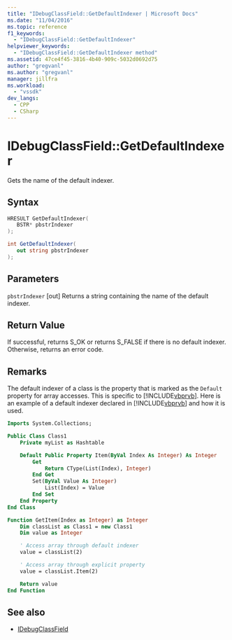 ```yaml
---
title: "IDebugClassField::GetDefaultIndexer | Microsoft Docs"
ms.date: "11/04/2016"
ms.topic: reference
f1_keywords:
  - "IDebugClassField::GetDefaultIndexer"
helpviewer_keywords:
  - "IDebugClassField::GetDefaultIndexer method"
ms.assetid: 47ce4f45-3816-4b40-909c-5032d0692d75
author: "gregvanl"
ms.author: "gregvanl"
manager: jillfra
ms.workload:
  - "vssdk"
dev_langs:
  - CPP
  - CSharp
---
```

# IDebugClassField::GetDefaultIndexer
Gets the name of the default indexer.

## Syntax

```cpp
HRESULT GetDefaultIndexer( 
   BSTR* pbstrIndexer
);
```

```csharp
int GetDefaultIndexer(
   out string pbstrIndexer
);
```

## Parameters
`pbstrIndexer`
[out] Returns a string containing the name of the default indexer.

## Return Value
 If successful, returns S_OK or returns S_FALSE if there is no default indexer. Otherwise, returns an error code.

## Remarks
 The default indexer of a class is the property that is marked as the `Default` property for array accesses. This is specific to [!INCLUDE[vbprvb](../../../code-quality/includes/vbprvb_md.md)]. Here is an example of a default indexer declared in [!INCLUDE[vbprvb](../../../code-quality/includes/vbprvb_md.md)] and how it is used.

```vb
Imports System.Collections;

Public Class Class1
    Private myList as Hashtable

    Default Public Property Item(ByVal Index As Integer) As Integer
        Get
            Return CType(List(Index), Integer)
        End Get
        Set(ByVal Value As Integer)
            List(Index) = Value
        End Set
    End Property
End Class

Function GetItem(Index as Integer) as Integer
    Dim classList as Class1 = new Class1
    Dim value as Integer

    ' Access array through default indexer
    value = classList(2)

    ' Access array through explicit property
    value = classList.Item(2)

    Return value
End Function
```

## See also
- [IDebugClassField](../../../extensibility/debugger/reference/idebugclassfield.md)